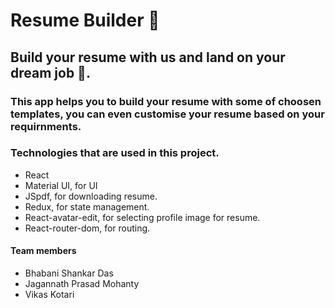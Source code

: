 # Resume Builder 📄

## Build your resume with us and land on your dream job 🤩.

### This app helps you to build your resume with some of choosen templates, you can even customise your resume based on your requirnments. 

### Technologies that are used in this project.
  <ul>
    <li>React</li> 
    <li>Material UI, for UI</li>  
    <li>JSpdf, for downloading resume.</li> 
    <li>Redux, for state management.</li>  
    <li>React-avatar-edit, for selecting profile image for resume.</li>
    <li>React-router-dom, for routing.</li>
  </ul>
 
 #### Team members    
  <ul>
    <li>Bhabani Shankar Das</li>
    <li>Jagannath Prasad Mohanty</li>
    <li>Vikas Kotari</li>
  </ul>



